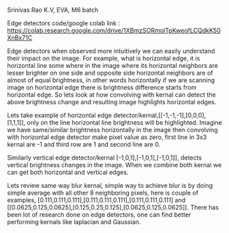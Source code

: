 Srinivas Rao K.V, EVA, M6 batch

Edge detectors code/google colab link : https://colab.research.google.com/drive/1XBmzSORmolTpKweofLCQdkK50XnBx71C

Edge detectors when observed more intuitively we can easily understand their impact on the image. For example, what is horizontal edge, it is horizontal line some where in the image where its horizontal neighbors are lesser brighter on one side and opposite side horizontal neighbors are of almost of equal brightness, in other words horizontally if we are scanning image on horizontal edge there is brightness difference starts from horizontal edge. So lets look at how convolving with kernal can detect the above brightness change and resulting image highlights horizontal edges. 

Lets take example of horizontal edge detector/kernal,[[-1,-1,-1],[0,0,0],[1,1,1]], only on the line horizontal line brightness will be highlighted. Imagine we have same/similar brightness horizontally in the image then convolving with horizontal edge detector make pixel value as zero, first line in 3x3 kernal are -1 and third row are 1 and second line are 0. 

Similarly vertical edge detector/kernal [-1,0,1],[-1,0,1],[-1,0,1]], detects vertical brightness changes in the image. When we combine both kernal we can get both horizontal and vertical edges.

Lets review same way blur kernal, simple way to achieve blur is by doing simple average with all other 8 neighboring pixels, here is couple of examples, [0.111,0.111,0.111],[0.111,0.111,0.111],[0.111,0.111,0.111] and [[0.0625,0.125,0.0625],[0.125,0.25,0.125],[0.0625,0.125,0.0625]].
There has been lot of research done on edge detectors, one can find better performing kernals like laplacian and Gaussian. 
